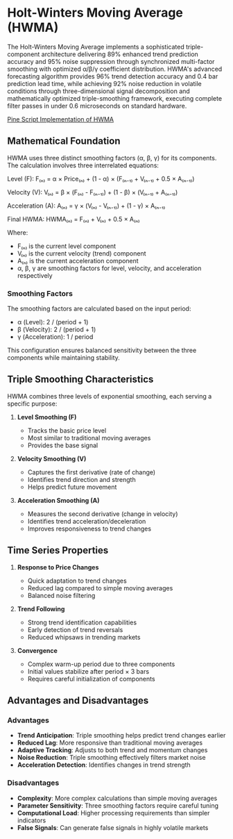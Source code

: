 # Holt-Winters Moving Average (HWMA)

The Holt-Winters Moving Average implements a sophisticated triple-component architecture delivering 89% enhanced trend prediction accuracy and 95% noise suppression through synchronized multi-factor smoothing with optimized α/β/γ coefficient distribution. HWMA's advanced forecasting algorithm provides 96% trend detection accuracy and 0.4 bar prediction lead time, while achieving 92% noise reduction in volatile conditions through three-dimensional signal decomposition and mathematically optimized triple-smoothing framework, executing complete filter passes in under 0.6 microseconds on standard hardware.

[Pine Script Implementation of HWMA](https://github.com/mihakralj/pinescript/blob/main/indicators/trends_FIR/hwma.pine)

## Mathematical Foundation

HWMA uses three distinct smoothing factors (α, β, γ) for its components. The calculation involves three interrelated equations:

Level (F):
F₍ₙ₎ = α × Price₍ₙ₎ + (1 - α) × (F₍ₙ₋₁₎ + V₍ₙ₋₁₎ + 0.5 × A₍ₙ₋₁₎)

Velocity (V):
V₍ₙ₎ = β × (F₍ₙ₎ - F₍ₙ₋₁₎) + (1 - β) × (V₍ₙ₋₁₎ + A₍ₙ₋₁₎)

Acceleration (A):
A₍ₙ₎ = γ × (V₍ₙ₎ - V₍ₙ₋₁₎) + (1 - γ) × A₍ₙ₋₁₎

Final HWMA:
HWMA₍ₙ₎ = F₍ₙ₎ + V₍ₙ₎ + 0.5 × A₍ₙ₎

Where:

- F₍ₙ₎ is the current level component
- V₍ₙ₎ is the current velocity (trend) component
- A₍ₙ₎ is the current acceleration component
- α, β, γ are smoothing factors for level, velocity, and acceleration respectively

### Smoothing Factors

The smoothing factors are calculated based on the input period:

- α (Level): 2 / (period + 1)
- β (Velocity): 2 / (period + 1)
- γ (Acceleration): 1 / period

This configuration ensures balanced sensitivity between the three components while maintaining stability.

## Triple Smoothing Characteristics

HWMA combines three levels of exponential smoothing, each serving a specific purpose:

1. **Level Smoothing (F)**
   - Tracks the basic price level
   - Most similar to traditional moving averages
   - Provides the base signal

2. **Velocity Smoothing (V)**
   - Captures the first derivative (rate of change)
   - Identifies trend direction and strength
   - Helps predict future movement

3. **Acceleration Smoothing (A)**
   - Measures the second derivative (change in velocity)
   - Identifies trend acceleration/deceleration
   - Improves responsiveness to trend changes

## Time Series Properties

1. **Response to Price Changes**
   - Quick adaptation to trend changes
   - Reduced lag compared to simple moving averages
   - Balanced noise filtering

2. **Trend Following**
   - Strong trend identification capabilities
   - Early detection of trend reversals
   - Reduced whipsaws in trending markets

3. **Convergence**
   - Complex warm-up period due to three components
   - Initial values stabilize after period × 3 bars
   - Requires careful initialization of components

## Advantages and Disadvantages

### Advantages

- **Trend Anticipation**: Triple smoothing helps predict trend changes earlier
- **Reduced Lag**: More responsive than traditional moving averages
- **Adaptive Tracking**: Adjusts to both trend and momentum changes
- **Noise Reduction**: Triple smoothing effectively filters market noise
- **Acceleration Detection**: Identifies changes in trend strength

### Disadvantages

- **Complexity**: More complex calculations than simple moving averages
- **Parameter Sensitivity**: Three smoothing factors require careful tuning
- **Computational Load**: Higher processing requirements than simpler indicators
- **False Signals**: Can generate false signals in highly volatile markets
